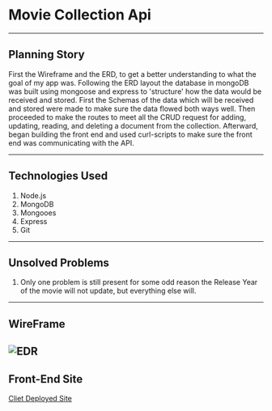 # Movie Collection Api
---

## Planning Story
First the Wireframe and the ERD, to get a better understanding to what the goal of my app was. Following the ERD layout the database in mongoDB was built using mongoose and express to 'structure' how the data would be received and stored. First the Schemas of the data which will be received and stored were made to make sure the data flowed both ways well. Then proceeded to make the routes to meet all the CRUD request for adding, updating, reading, and deleting a document from the collection. Afterward, began building the front end and used curl-scripts to make sure the front end was communicating with the API.

---

## Technologies Used
1. Node.js
2. MongoDB
3. Mongooes
4. Express
5. Git
---
## Unsolved Problems
1. Only one problem is still present for some odd reason the Release Year of the movie will not update, but everything else will.
---
## WireFrame
![EDR](https://i.imgur.com/PJROUfk.jpg)
---
## Front-End Site
[Cliet Deployed Site]('eelopez515.github.io/movie-collection-client/')
